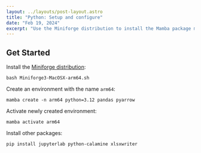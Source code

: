 ```yaml
---
layout: ../layouts/post-layout.astro
title: "Python: Setup and configure"
date: "Feb 19, 2024"
excerpt: "Use the Miniforge distribution to install the Mamba package manager."
---
```


## Get Started

Install the [Miniforge distribution](https://github.com/conda-forge/miniforge):
```shell
bash Miniforge3-MacOSX-arm64.sh
```

Create an environment with the name `arm64`:
```shell
mamba create -n arm64 python=3.12 pandas pyarrow
```

Activate newly created environment:
```shell
mamba activate arm64
```

Install other packages:
```shell
pip install jupyterlab python-calamine xlsxwriter
```